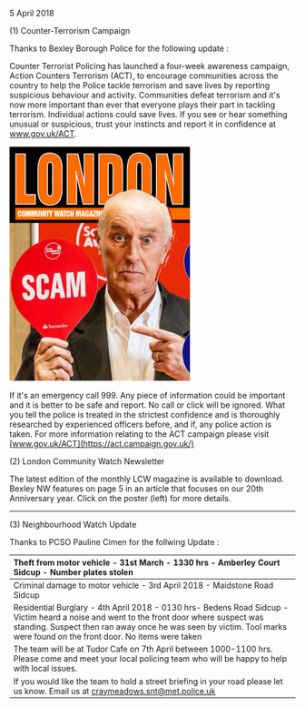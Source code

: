 5 April 2018

(1) Counter-Terrorism Campaign

Thanks to Bexley Borough Police for the following update :

Counter Terrorist Policing has launched a four-week awareness campaign, Action Counters Terrorism (ACT), to encourage communities across the country to help the Police tackle terrorism and save lives by reporting suspicious behaviour and activity. Communities defeat terrorism and it's now more important than ever that everyone plays their part in tackling terrorism. Individual actions could save lives. If you see or hear something unusual or suspicious, trust your instincts and report it in confidence at www.gov.uk/ACT.

[](http://www.northcrayresidents.org.uk/posters/poster153.pdf)

![Image](images/nm0457_1.gif)

If it's an emergency call 999. Any piece of information could be important and it is better to be safe and report. No call or click will be ignored. What you tell the police is treated in the strictest confidence and is thoroughly researched by experienced officers before, and if, any police action is taken. For more information relating to the ACT campaign please visit [www.gov.uk/ACT](https://act.campaign.gov.uk/)

(2) London Community Watch Newsletter

The latest edition of the monthly LCW magazine is available to download. Bexley NW features on page 5 in an article that focuses on our 20th Anniversary year. Click on the poster (left) for more details.

---

(3) Neighbourhood Watch Update

Thanks to PCSO Pauline Cimen for the follwing Update :

| Theft from motor vehicle - 31st March - 1330 hrs - Amberley Court Sidcup - Number plates stolen                                                                                                                                                                   |
| :---------------------------------------------------------------------------------------------------------------------------------------------------------------------------------------------------------------------------------------------------------------- |
| Criminal damage to motor vehicle - 3rd April 2018 - Maidstone Road Sidcup                                                                                                                                                                                         |
| Residential Burglary - 4th April 2018 - 0130 hrs- Bedens Road Sidcup - Victim heard a noise and went to the front door where suspect was standing. Suspect then ran away once he was seen by victim. Tool marks were found on the front door. No items were taken |
| The team will be at Tudor Cafe on 7th April between 1000-1100 hrs. Please come and meet your local policing team who will be happy to help with local issues.                                                                                                     |
| If you would like the team to hold a street briefing in your road please let us know. Email us at craymeadows.snt@met.police.uk                                                                                                                                   |
